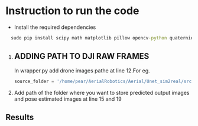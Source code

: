 # Instruction to run the code

* Install the required dependencies
```cmd
  sudo pip install scipy math matplotlib pillow opencv-python quaternions
```

1. ADDING PATH TO DJI RAW FRAMES 
    -
    In wrapper.py add drone images pathe at line 12.For eg.
    ```python
    source_folder = '/home/pear/AerialRobotics/Aerial/Unet_sim2real/src/videmaker/videoframes'
    ```
2. Add path of the folder where you want to store predicted output images and pose estimated images at line 15 and 19

## Results

